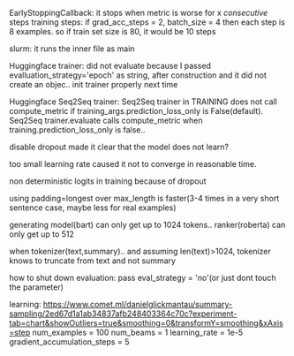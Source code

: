 EarlyStoppingCallback:
it stops when metric is worse for x *consecutive* steps training steps:
if grad_acc_steps = 2, batch_size = 4 then each step is 8 examples. so if train set size is 80, it would be 10 steps

slurm:
it runs the inner file as main

Huggingface trainer:
did not evaluate because I passed evalluation_strategy='epoch' as string, after construction and it did not create an
objec.. init trainer properly next time

Huggingface Seq2Seq trainer:
Seq2Seq trainer in TRAINING does not call compute_metric if training_args.prediction_loss_only is False(default).
Seq2Seq trainer.evaluate calls compute_metric when training.prediction_loss_only is false..

disable dropout made it clear that the model does not learn?

too small learning rate caused it not to converge in reasonable time.

non deterministic logits in training because of dropout

using padding=longest over max_length is faster(3-4 times in a very short sentence case, maybe less for real examples)

generating model(bart) can only get up to 1024 tokens.. ranker(roberta) can only get up to 512

when tokenizer(text,summary).. and assuming len(text)>1024, tokenizer knows to truncate from text and not summary

how to shut down evaluation:
pass eval_strategy = 'no'(or just dont touch the parameter)

learning:
https://www.comet.ml/danielglickmantau/summary-sampling/2ed67d1a1ab34837afb248403364c70c?experiment-tab=chart&showOutliers=true&smoothing=0&transformY=smoothing&xAxis=step
num_examples = 100 num_beams = 1 learning_rate = 1e-5 gradient_accumulation_steps = 5

